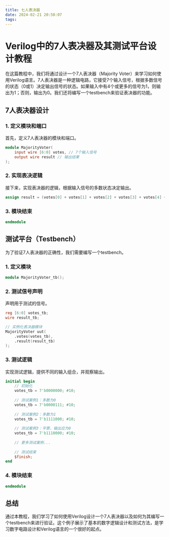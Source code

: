 ```yaml
---
title: 七人表决器
date: 2024-02-21 20:58:07
tags:
---
```


# Verilog中的7人表决器及其测试平台设计教程

在这篇教程中，我们将通过设计一个7人表决器（Majority Voter）来学习如何使用Verilog语言。7人表决器是一种逻辑电路，它接受7个输入信号，根据多数信号的状态（0或1）决定输出信号的状态。如果输入中有4个或更多的信号为1，则输出为1；否则，输出为0。我们还将编写一个testbench来验证表决器的功能。

## 7人表决器设计

### 1. 定义模块和端口

首先，定义7人表决器的模块和端口。

```verilog
module MajorityVoter(
    input wire [6:0] votes, // 7个输入信号
    output wire result // 输出结果
);
```

### 2. 实现表决逻辑

接下来，实现表决器的逻辑，根据输入信号的多数状态决定输出。

```verilog
assign result = (votes[0] + votes[1] + votes[2] + votes[3] + votes[4] + votes[5] + votes[6] >= 4) ? 1'b1 : 1'b0;
```

### 3. 模块结束

```verilog
endmodule
```

## 测试平台（Testbench）

为了验证7人表决器的正确性，我们需要编写一个testbench。

### 1. 定义模块

```verilog
module MajorityVoter_tb();
```

### 2. 测试信号声明

声明用于测试的信号。

```verilog
reg [6:0] votes_tb;
wire result_tb;

// 实例化表决器模块
MajorityVoter uut(
    .votes(votes_tb),
    .result(result_tb)
);
```

### 3. 测试逻辑

实现测试逻辑，提供不同的输入组合，并观察输出。

```verilog
initial begin
    // 初始化
    votes_tb = 7'b0000000; #10;
    
    // 测试案例1：多数为0
    votes_tb = 7'b0000111; #10;
    
    // 测试案例2：多数为1
    votes_tb = 7'b1111000; #10;
    
    // 测试案例3：平票，输出应为0
    votes_tb = 7'b1110000; #10;
    
    // 更多测试案例...
    
    // 测试结束
    $finish;
end
```

### 4. 模块结束

```verilog
endmodule
```

## 总结

通过本教程，我们学习了如何使用Verilog设计一个7人表决器以及如何为其编写一个testbench来进行验证。这个例子展示了基本的数字逻辑设计和测试方法，是学习数字电路设计和Verilog语言的一个很好的起点。
